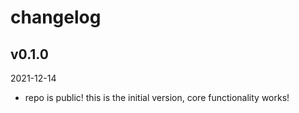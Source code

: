 changelog
=========

## v0.1.0

2021-12-14

- repo is public! this is the initial version, core functionality works!
